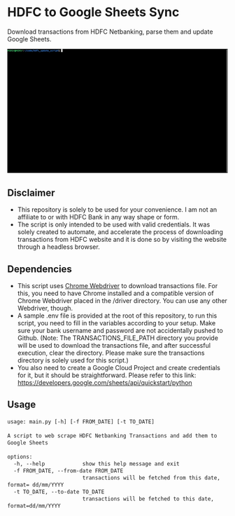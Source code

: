 # HDFC to Google Sheets Sync

Download transactions from HDFC Netbanking, parse them and update Google Sheets.

![Demo](https://github.com/me-heer/hdfc_to_google_sheets_sync/blob/master/demo.gif)

## Disclaimer
- This repository is solely to be used for your convenience. I am not an affiliate to or with HDFC Bank in any way shape or form. 
- The script is only intended to be used with valid credentials. It was solely created to automate, and accelerate the process of downloading transactions from HDFC website and it is done so by visiting the website through a headless browser.


## Dependencies

- This script uses [Chrome Webdriver](https://chromedriver.chromium.org/downloads) to download transactions file. For this, you need to have Chrome installed and a compatible version of Chrome Webdriver placed in the /driver directory. You can use any other Webdriver, though.
- A sample .env file is provided at the root of this repository, to run this script, you need to fill in the variables according to your setup. Make sure your bank username and password are not accidentally pushed to Github. (Note: The TRANSACTIONS_FILE_PATH directory you provide will be used to download the transactions file, and after successful execution, clear the directory. Please make sure the transactions directory is solely used for this script.)
- You also need to create a Google Cloud Project and create credentials for it, but it should be straightforward. Please refer to this link: https://developers.google.com/sheets/api/quickstart/python

## Usage

```
usage: main.py [-h] [-f FROM_DATE] [-t TO_DATE]

A script to web scrape HDFC Netbanking Transactions and add them to Google Sheets

options:
  -h, --help            show this help message and exit
  -f FROM_DATE, --from-date FROM_DATE
                        transactions will be fetched from this date, format= dd/mm/YYYY
  -t TO_DATE, --to-date TO_DATE
                        transactions will be fetched to this date, format=dd/mm/YYYY
```
